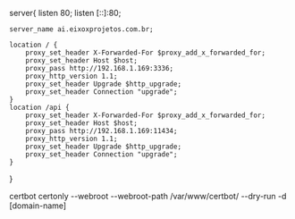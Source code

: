 server{
    listen 80;
    listen [::]:80;

    server_name ai.eixoxprojetos.com.br;

    location / {
        proxy_set_header X-Forwarded-For $proxy_add_x_forwarded_for;
        proxy_set_header Host $host;
        proxy_pass http://192.168.1.169:3336;
        proxy_http_version 1.1;
        proxy_set_header Upgrade $http_upgrade;
        proxy_set_header Connection "upgrade";     
    }
    location /api {
        proxy_set_header X-Forwarded-For $proxy_add_x_forwarded_for;
        proxy_set_header Host $host;
        proxy_pass http://192.168.1.169:11434;
        proxy_http_version 1.1;
        proxy_set_header Upgrade $http_upgrade;
        proxy_set_header Connection "upgrade";
    }
}
                            

certbot certonly --webroot --webroot-path /var/www/certbot/ --dry-run -d [domain-name]